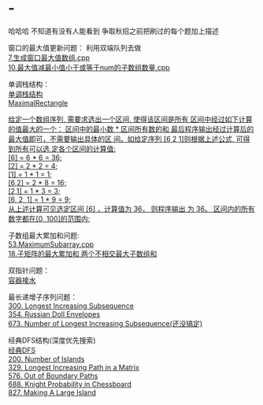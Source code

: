 # -
哈哈哈 不知道有没有人能看到
争取秋招之前把刷过的每个题加上描述
 
窗口的最大值更新问题： 利用双端队列去做  
[7.生成窗口最大值数组.cpp](https://github.com/JuniorPan/2018_interview/blob/master/%E7%A8%8B%E5%BA%8F%E5%91%98%E4%BB%A3%E7%A0%81%E9%9D%A2%E8%AF%95%E6%8C%87%E5%8D%97/%E7%AC%AC%201%20%E7%AB%A0%20%E6%A0%88%E5%92%8C%E9%98%9F%E5%88%97/7.%E7%94%9F%E6%88%90%E7%AA%97%E5%8F%A3%E6%9C%80%E5%A4%A7%E5%80%BC%E6%95%B0%E7%BB%84.cpp)  
[10.最大值减最小值小于或等于num的子数组数量.cpp](https://github.com/JuniorPan/2018_interview/blob/master/%E7%A8%8B%E5%BA%8F%E5%91%98%E4%BB%A3%E7%A0%81%E9%9D%A2%E8%AF%95%E6%8C%87%E5%8D%97/%E7%AC%AC%201%20%E7%AB%A0%20%E6%A0%88%E5%92%8C%E9%98%9F%E5%88%97/10.%E6%9C%80%E5%A4%A7%E5%80%BC%E5%87%8F%E6%9C%80%E5%B0%8F%E5%80%BC%E5%B0%8F%E4%BA%8E%E6%88%96%E7%AD%89%E4%BA%8Enum%E7%9A%84%E5%AD%90%E6%95%B0%E7%BB%84%E6%95%B0%E9%87%8F.cpp)
 
 
 
 单调栈结构：  
 [单调栈结构](https://github.com/JuniorPan/2018_interview/blob/master/%E7%BB%8F%E5%85%B8%E7%BB%93%E6%9E%84%E4%B8%8E%E7%AE%97%E6%B3%95%E6%80%BB%E7%BB%93/%E5%8D%95%E8%B0%83%E6%A0%88.cpp)  
 [MaximalRectangle](https://github.com/JuniorPan/2018_interview/blob/master/leetcode/85.MaximalRectangle.cpp)
 
 [给定一个数组序列, 需要求选出一个区间, 使得该区间是所有 区间中经过如下计算的值最大的一个： 区间中的最小数 * 区间所有数的和 最后程序输出经过计算后的最大值即可，不需要输出具体的区 间。如给定序列 [6 2 1]则根据上述公式, 可得到所有可以选 定各个区间的计算值:  
[6] = 6 * 6 = 36;  
[2] = 2 * 2 = 4;  
[1] = 1 * 1 = 1;   
[6,2] = 2 * 8 = 16;  
[2,1] = 1 * 3 = 3;    
[6, 2, 1] = 1 * 9 = 9;  
从上述计算可见选定区间 [6] ，计算值为 36， 则程序输出 为 36。 区间内的所有数字都在[0, 100]的范围内;](http://www.cnblogs.com/pk28/p/7417558.html)

 子数组最大累加和问题:  
 [53.MaximumSubarray.cpp](https://github.com/JuniorPan/2018_interview/blob/master/leetcode/53.MaximumSubarray.cpp)  
 [18.子矩阵的最大累加和 两个不相交最大子数组和](https://github.com/JuniorPan/2018_interview/blob/master/%E7%A8%8B%E5%BA%8F%E5%91%98%E4%BB%A3%E7%A0%81%E9%9D%A2%E8%AF%95%E6%8C%87%E5%8D%97/%E7%AC%AC%208%20%E7%AB%A0%20%E6%95%B0%E7%BB%84%E5%92%8C%E7%9F%A9%E9%98%B5%E9%97%AE%E9%A2%98/18.%E5%AD%90%E7%9F%A9%E9%98%B5%E7%9A%84%E6%9C%80%E5%A4%A7%E7%B4%AF%E5%8A%A0%E5%92%8C.cpp)
 
 双指针问题：  
 [容器接水](https://github.com/JuniorPan/2018_interview/blob/master/leetcode/42.TrappingRainWater.cpp)
 
 最长递增子序列问题：  
 [300. Longest Increasing Subsequence](https://leetcode.com/problems/longest-increasing-subsequence/description/)  
 [354. Russian Doll Envelopes](https://leetcode.com/problems/russian-doll-envelopes/description/)  
 [673. Number of Longest Increasing Subsequence(还没搞定)](https://leetcode.com/problems/number-of-longest-increasing-subsequence/description/)


经典DFS结构(深度优先搜索)  
[经典DFS](https://github.com/JuniorPan/2018_interview/blob/master/Graph_Adj/%E7%BB%8F%E5%85%B8DFS.cpp)  
[200. Number of Islands](https://leetcode.com/submissions/detail/103885458/)  
[329. Longest Increasing Path in a Matrix](https://leetcode.com/problems/longest-increasing-path-in-a-matrix/submissions/1)  
[576. Out of Boundary Paths](https://leetcode.com/submissions/detail/154021975/)   
[688. Knight Probability in Chessboard](https://leetcode.com/submissions/detail/154023237/)    
[827. Making A Large Island](https://leetcode.com/submissions/detail/153847279/)